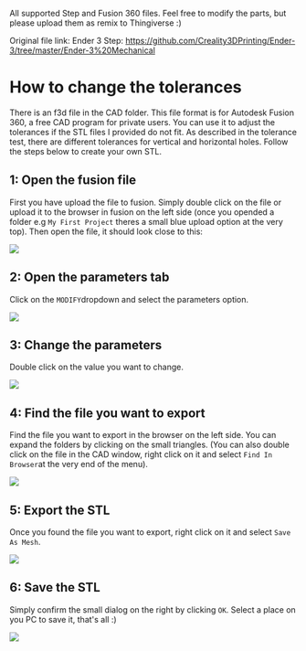 All supported Step and Fusion 360 files. Feel free to modify the parts, but please upload them as remix to Thingiverse :)

Original file link:
Ender 3 Step: https://github.com/Creality3DPrinting/Ender-3/tree/master/Ender-3%20Mechanical

# How to change the tolerances

There is an f3d file in the CAD folder. This file format is for Autodesk Fusion 360, a free CAD program for private users. You can use it to adjust the tolerances if the STL files I provided do not fit.
As described in the tolerance test, there are different tolerances for vertical and horizontal holes. Follow the steps below to create your own STL.

## 1: Open the fusion file
First you have upload the file to fusion. Simply double click on the file or upload it to the browser in fusion on the left side (once you opended a folder e.g `My First Project` theres a small blue upload option at the very top). Then open the file, it should look close to this:

<img src="https://github.com/kevinakasam/KlackEnder-Probe/blob/main/Archive/Rev_2/Images/FusionTut/1.JPG" >

## 2: Open the parameters tab

Click on the `MODIFY`dropdown and select the parameters option.

<img src="https://github.com/kevinakasam/KlackEnder-Probe/blob/main/Archive/Rev_2/Images/FusionTut/2.JPG" >

## 3: Change the parameters

Double click on the value you want to change.

<img src="https://github.com/kevinakasam/KlackEnder-Probe/blob/main/Archive/Rev_2/Images/FusionTut/3.JPG" >

## 4: Find the file you want to export

Find the file you want to export in the browser on the left side. You can expand the folders by clicking on the small triangles. (You can also double click on the file in the CAD window, right click on it and select `Find In Browser`at the very end of the menu).

<img src="https://github.com/kevinakasam/KlackEnder-Probe/blob/main/Archive/Rev_2/Images/FusionTut/4.JPG" >

## 5: Export the STL

Once you found the file you want to export, right click on it and select `Save As Mesh`.

<img src="https://github.com/kevinakasam/KlackEnder-Probe/blob/main/Archive/Rev_2/Images/FusionTut/5.JPG" >

## 6: Save the STL

Simply confirm the small dialog on the right by clicking `OK`. Select a place on you PC to save it, that's all :)

<img src="https://github.com/kevinakasam/KlackEnder-Probe/blob/main/Archive/Rev_2/Images/FusionTut/6.JPG" >
